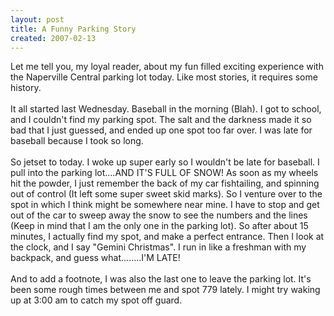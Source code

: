 ```yaml
---
layout: post
title: A Funny Parking Story
created: 2007-02-13
---
```

<p>Let me tell you, my loyal reader, about my fun filled exciting experience with the Naperville Central parking lot today. Like most stories, it requires some history.<br />
	<br />
	It all started last Wednesday. Baseball in the morning (Blah). I got to school, and I couldn&#39;t find my parking spot. The salt and the darkness made it so bad that I just guessed, and ended up one spot too far over. I was late for baseball because I took so long.<br />
	<br />
	So jetset to today. I woke up super early so I wouldn&#39;t be late for baseball. I pull into the parking lot....AND IT&#39;S FULL OF SNOW! As soon as my wheels hit the powder, I just remember the back of my car fishtailing, and spinning out of control (It left some super sweet skid marks). So I venture over to the spot in which I think might be somewhere near mine. I have to stop and get out of the car to sweep away the snow to see the numbers and the lines (Keep in mind that I am the only one in the parking lot). So after about 15 minutes, I actually find my spot, and make a perfect entrance. Then I look at the clock, and I say &quot;Gemini Christmas&quot;. I run in like a freshman with my backpack, and guess what........I&#39;M LATE!<br />
	<br />
	And to add a footnote, I was also the last one to leave the parking lot. It&#39;s been some rough times between me and spot 779 lately. I might try waking up at 3:00 am to catch my spot off guard.</p>
